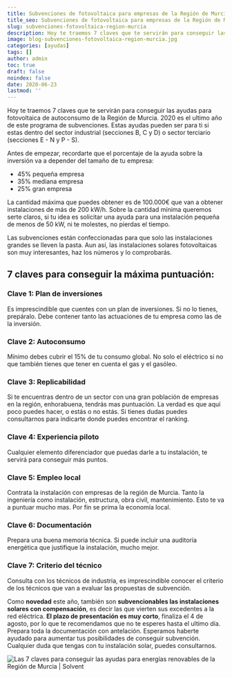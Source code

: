 ```yaml
---
title: Subvenciones de fotovoltaica para empresas de la Región de Murcia
title_seo: Subvenciones de fotovoltaica para empresas de la Región de Murcia - Ingeniería Solvent
slug: subvenciones-fotovoltaica-region-murcia
description: Hoy te traemos 7 claves que te servirán para conseguir las ayudas para fotovoltaica de autoconsumo de la Región de Murcia. 2020 es el ultimo año de este
image: blog-subvenciones-fotovoltaica-region-murcia.jpg
categories: [ayudas]
tags: []
author: admin
toc: true
draft: false
noindex: false
date: 2020-06-23
lastmod: ''
---
```

Hoy te traemos 7 claves que te servirán para conseguir las ayudas para fotovoltaica de autoconsumo de la Región de Murcia. 2020 es el ultimo año de este programa de subvenciones. Estas ayudas pueden ser para ti si estas dentro del sector industrial (secciones B, C y D) o sector terciario (secciones E - N y P - S).

Antes de empezar, recordarte que el porcentaje de la ayuda sobre la inversión va a depender del tamaño de tu empresa:

- 45% pequeña empresa
- 35% mediana empresa
- 25% gran empresa

La cantidad máxima que puedes obtener es de 100.000€ que van a obtener instalaciones de más de 200 kW/h. Sobre la cantidad mínima queremos serte claros, si tu idea es solicitar una ayuda para una instalación pequeña de menos de 50 kW, ni te molestes, no pierdas el tiempo.

Las subvenciones están confeccionadas para que solo las instalaciones grandes se lleven la pasta. Aun así, las instalaciones solares fotovoltaicas son muy interesantes, haz los números y lo comprobarás.

## 7 claves para conseguir la máxima puntuación:

### Clave 1: Plan de inversiones

Es imprescindible que cuentes con un plan de inversiones. Si no lo tienes, prepáralo. Debe contener tanto las actuaciones de tu empresa como las de la inversión.

### Clave 2: Autoconsumo

Mínimo debes cubrir el 15% de tu consumo global. No solo el eléctrico si no que también tienes que tener en cuenta el gas y el gasóleo.

### Clave 3: Replicabilidad

Si te encuentras dentro de un sector con una gran población de empresas en la región, enhorabuena, tendrás mas puntuación. La verdad es que aquí poco puedes hacer, o estás o no estás. Si tienes dudas puedes consultarnos para indicarte donde puedes encontrar el ranking.

### Clave 4: Experiencia piloto

Cualquier elemento diferenciador que puedas darle a tu instalación, te servirá para conseguir más puntos.

### Clave 5: Empleo local

Contrata la instalación con empresas de la región de Murcia. Tanto la ingeniería como instalación, estructura, obra civil, mantenimiento.  Esto te va a puntuar mucho mas. Por fin se prima la economía local.

### Clave 6: Documentación

Prepara una buena memoria técnica. Si puede incluir una auditoría energética que justifique la instalación, mucho mejor.

### Clave 7: Criterio del técnico

Consulta con los técnicos de industria, es imprescindible conocer el criterio de los técnicos que van a evaluar las propuestas de subvención.

Como **novedad** este año, también son **subvencionables las instalaciones solares con compensación**, es decir las que vierten sus excedentes a la red eléctrica. **El plazo de presentación es muy corto**, finaliza el 4 de agosto, por lo que te recomendamos que no te esperes hasta el ultimo día. Prepara toda la documentación con antelación. Esperamos haberte ayudado para aumentar tus posibilidades de conseguir subvención. Cualquier duda que tengas con tu instalación solar, puedes consultarnos.

![Las 7 claves para conseguir las ayudas para energías renovables de la Región de Murcia | Solvent](https://www.youtube.com/watch?v=lTJW5gHXLJw)
